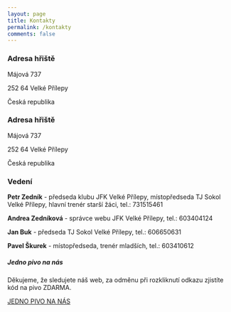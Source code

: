 ```yaml
---
layout: page
title: Kontakty
permalink: /kontakty
comments: false
---
```


<div class="row justify-content-between">
<div class="col-md-8 pr-5">

<h3>Adresa hřiště</h3>
 <p>Májová 737</p>
 <p>252 64 Velké Přílepy</p>
 <p>Česká republika</p>
  
<h3>Adresa hřiště</h3>
 <p>Májová 737</p>
 <p>252 64 Velké Přílepy</p>
 <p>Česká republika</p>

<h3>Vedení</h3>
 <p><b>Petr Zedník</b> - předseda klubu JFK Velké Přílepy, místopředseda TJ Sokol Velké Přílepy, hlavní trenér starší žáci, tel.: 731515461</p>
 <p><b>Andrea Zedníková</b> - správce webu JFK Velké Přílepy, tel.: 603404124</p>
 <p><b>Jan Buk</b> - předseda TJ Sokol Velké Přílepy, tel.: 606650631</p>
 <p><b>Pavel Škurek</b> - místopředseda, trenér mladších, tel.: 603410612</p>
  
</div>

<div class="col-md-4">

<div class="sticky-top sticky-top-80">
<h5>Jedno pivo na nás</h5>

<p>Děkujeme, že sledujete náš web, za odměnu při rozkliknutí odkazu zjistíte kód na pivo ZDARMA.</p>
  

<a href="https://tynkagottwaldova.github.io/velke-prilepy/pivo" class="btn btn-danger">JEDNO PIVO NA NÁS</a>

</div>
